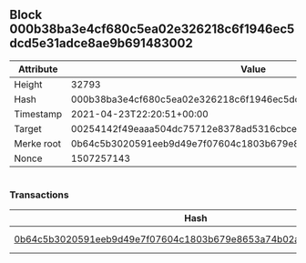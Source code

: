 ## Block 000b38ba3e4cf680c5ea02e326218c6f1946ec5dcd5e31adce8ae9b691483002

Attribute | Value
--- | ---
Height | 32793
Hash | 000b38ba3e4cf680c5ea02e326218c6f1946ec5dcd5e31adce8ae9b691483002
Timestamp | 2021-04-23T22:20:51+00:00
Target | 00254142f49eaaa504dc75712e8378ad5316cbcead634704b3734b6271167cc4
Merke root | 0b64c5b3020591eeb9d49e7f07604c1803b679e8653a74b02a13636fee9178c0
Nonce | 1507257143

```

```

### Transactions

Hash | Amount
--- | ---
[0b64c5b3020591eeb9d49e7f07604c1803b679e8653a74b02a13636fee9178c0](0b64c5b3020591eeb9d49e7f07604c1803b679e8653a74b02a13636fee9178c0.md) | 10.00000000 SKEPTI 
